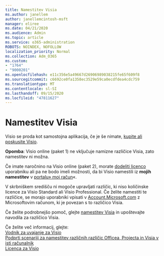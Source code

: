 ```yaml
---
title: Namestitev Visia
ms.author: janellem
author: janellemcintosh-msft
manager: eliree
ms.date: 04/21/2020
ms.audience: Admin
ms.topic: article
ms.service: o365-administration
ROBOTS: NOINDEX, NOFOLLOW
localization_priority: Normal
ms.collection: Adm_O365
ms.custom:
- "1764"
- "9000201"
ms.openlocfilehash: e11c356e5a49667d26906989038215fe65f609f8
ms.sourcegitcommit: c6692ce0fa1358ec3529e59ca0ecdfdea4cdc759
ms.translationtype: MT
ms.contentlocale: sl-SI
ms.lasthandoff: 09/15/2020
ms.locfileid: "47811627"
---
```

# <a name="install-visio"></a>Namestitev Visia

Visio se proda kot samostojna aplikacija, če je še nimate, [kupite ali poskusite Visio](https://products.office.com/visio). 

**Opomba**: Visio online (paket 1) ne vključuje namizne različice Visia, zato namestitev ni možna.

Če imate naročnino na Visio online (paket 2), morate [dodeliti licenco](https://docs.microsoft.com/microsoft-365/admin/add-users/add-users) uporabniku ali pa ne bodo imeli možnosti, da bi Visio namestili iz **mojih namestitev** v [portalu» moj račun](https://portal.office.com/account#installs)«. 

V skrbniškem središču ni mogoče upravljati različic, ki niso količinske licence za Visio Standard ali Visio Professional. Če želite namestiti te različice, se morajo uporabniki vpisati v [Account.Microsoft.com](https://account.microsoft.com) z Microsoftovim računom, ki je povezan s to različico Visia.

Če želite podrobnejšo pomoč, glejte [namestitev Visia](https://support.office.com/article/f98f21e3-aa02-4827-9167-ddab5b025710?wt.mc_id=OfficeAdm_ClientDIA_Alchemy1764) in upoštevajte navodila za različico Visia.

Če želite več informacij, glejte:<br>
[Vodnik za uvajanje za Visio](https://docs.microsoft.com/deployoffice/deployment-guide-for-visio)<br>
[Podprti scenariji za namestitev različnih različic Officea, Projecta in Visia v isti računalnik](https://docs.microsoft.com/deployoffice/install-different-office-visio-and-project-versions-on-the-same-computer)<br>
[Licenca za Visio](https://products.office.com/visio/microsoft-visio-volume-licensing-visio-for-multiple-users)
